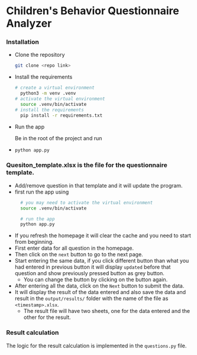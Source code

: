 # Children's Behavior Questionnaire Analyzer

### Installation
- Clone the repository
  ```bash
  git clone <repo link>
  ```
- Install the requirements
  ```bash
  # create a virtual environment
    python3 -m venv .venv
  # activate the virtual environment
    source .venv/bin/activate
  # install the requirements
    pip install -r requirements.txt
    ```
- Run the app
    
    Be in the root of the project and run 
- ```bash
  python app.py
  ```

### Quesiton_template.xlsx is the file for the questionnaire template.
- Add/remove question in that template and it will update the program.
- first run the app using 
  ```bash
    # you may need to activate the virtual environment
    source .venv/bin/activate

    # run the app
    python app.py
    ```
- If you refresh the homepage it will clear the cache and you need to start from beginning.
- First enter data for all question in the homepage.
- Then click on the `next` button to go to the next page.
- Start entering the same data, if you click different button than what you had entered in previous button it will display `updated` before that question and show previously pressed button as grey button. 
  - You can change the button by clicking on the button again. 
- After entering all the data, click on the `Next` button to submit the data.
- It will display the result of the data entered and also save the data and result in the `output/results/` folder with the name of the file as `<timestamp>.xlsx`. 
  - The result file will have two sheets, one for the data entered and the other for the result. 

### Result calculation

The logic for the result calculation is implemented in the `questions.py` file.

